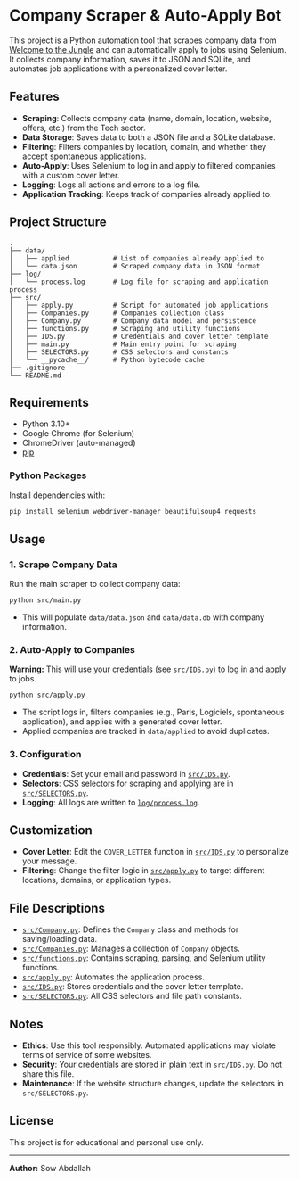 # Company Scraper & Auto-Apply Bot

This project is a Python automation tool that scrapes company data from [Welcome to the Jungle](https://www.welcometothejungle.com/) and can automatically apply to jobs using Selenium. It collects company information, saves it to JSON and SQLite, and automates job applications with a personalized cover letter.

## Features

- **Scraping**: Collects company data (name, domain, location, website, offers, etc.) from the Tech sector.
- **Data Storage**: Saves data to both a JSON file and a SQLite database.
- **Filtering**: Filters companies by location, domain, and whether they accept spontaneous applications.
- **Auto-Apply**: Uses Selenium to log in and apply to filtered companies with a custom cover letter.
- **Logging**: Logs all actions and errors to a log file.
- **Application Tracking**: Keeps track of companies already applied to.

## Project Structure

```
.
├── data/
│   ├── applied           # List of companies already applied to
│   └── data.json         # Scraped company data in JSON format
├── log/
│   └── process.log       # Log file for scraping and application process
├── src/
│   ├── apply.py          # Script for automated job applications
│   ├── Companies.py      # Companies collection class
│   ├── Company.py        # Company data model and persistence
│   ├── functions.py      # Scraping and utility functions
│   ├── IDS.py            # Credentials and cover letter template
│   ├── main.py           # Main entry point for scraping
│   ├── SELECTORS.py      # CSS selectors and constants
│   └── __pycache__/      # Python bytecode cache
├── .gitignore
└── README.md
```

## Requirements

- Python 3.10+
- Google Chrome (for Selenium)
- ChromeDriver (auto-managed)
- [pip](https://pip.pypa.io/en/stable/)

### Python Packages

Install dependencies with:

```sh
pip install selenium webdriver-manager beautifulsoup4 requests
```

## Usage

### 1. Scrape Company Data

Run the main scraper to collect company data:

```sh
python src/main.py
```

- This will populate `data/data.json` and `data/data.db` with company information.

### 2. Auto-Apply to Companies

**Warning:** This will use your credentials (see `src/IDS.py`) to log in and apply to jobs.

```sh
python src/apply.py
```

- The script logs in, filters companies (e.g., Paris, Logiciels, spontaneous application), and applies with a generated cover letter.
- Applied companies are tracked in `data/applied` to avoid duplicates.

### 3. Configuration

- **Credentials**: Set your email and password in [`src/IDS.py`](src/IDS.py).
- **Selectors**: CSS selectors for scraping and applying are in [`src/SELECTORS.py`](src/SELECTORS.py).
- **Logging**: All logs are written to [`log/process.log`](log/process.log).

## Customization

- **Cover Letter**: Edit the `COVER_LETTER` function in [`src/IDS.py`](src/IDS.py) to personalize your message.
- **Filtering**: Change the filter logic in [`src/apply.py`](src/apply.py) to target different locations, domains, or application types.

## File Descriptions

- [`src/Company.py`](src/Company.py): Defines the `Company` class and methods for saving/loading data.
- [`src/Companies.py`](src/Companies.py): Manages a collection of `Company` objects.
- [`src/functions.py`](src/functions.py): Contains scraping, parsing, and Selenium utility functions.
- [`src/apply.py`](src/apply.py): Automates the application process.
- [`src/IDS.py`](src/IDS.py): Stores credentials and the cover letter template.
- [`src/SELECTORS.py`](src/SELECTORS.py): All CSS selectors and file path constants.

## Notes

- **Ethics**: Use this tool responsibly. Automated applications may violate terms of service of some websites.
- **Security**: Your credentials are stored in plain text in `src/IDS.py`. Do not share this file.
- **Maintenance**: If the website structure changes, update the selectors in `src/SELECTORS.py`.

## License

This project is for educational and personal use only.

---

**Author:** Sow Abdallah